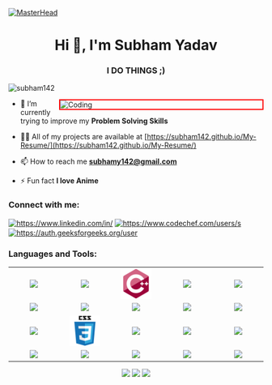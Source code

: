 [![MasterHead](https://mir-s3-cdn-cf.behance.net/project_modules/max_1200/79731568097599.5b50bca477735.jpg)](https://github.com/Subham142)
<h1 align="center">Hi 👋, I'm Subham Yadav</h1>
<h3 align="center">I DO THINGS ;)</h3>

<p align="left"> <img src="https://komarev.com/ghpvc/?username=subhamyadav&label=Profile%20views&color=0e75b6&style=flat" alt="subham142" /> </p>
<img src="https://camo.githubusercontent.com/d3e809f523f13c60007f918a892a63e69ba4feeca642c0140c8847ed832b3b34/68747470733a2f2f6d656469612e67697068792e636f6d2f6d656469612f78543949677a6f4b6e77464e6d49535238492f67697068792e676966" align="right" alt="Coding" width="400" style="border: 2px solid red"; />

- 🌱 I’m currently trying to improve my **Problem Solving Skills**

- 👨‍💻 All of my projects are available at [https://subham142.github.io/My-Resume/](https://subham142.github.io/My-Resume/)

- 📫 How to reach me **subhamy142@gmail.com**

- ⚡ Fun fact **I love Anime**

<div background="teal">
<h3 align="left">Connect with me:</h3>
<p align="left">

<a href="https://www.linkedin.com/in/subham-yadav-3493711a5/" target="blank"><img align="center" src="https://www.logo.wine/a/logo/LinkedIn/LinkedIn-Icon-Logo.wine.svg" alt="https://www.linkedin.com/in/" height="40" width="40" /></a>
<a href="https://www.codechef.com/users/subhamy142" target="blank"><img align="center" src="https://cdn.codechef.com/sites/all/themes/abessive/cc-logo.svg" alt="https://www.codechef.com/users/s" height="40" width="40" /></a>
<a href="https://codeforces.com/profile/subhamy142" target="blank"><img align="center" src="https://img.icons8.com/color/452/GeeksforGeeks.png" alt="https://auth.geeksforgeeks.org/user" height="40" width="40" /></a>

</p>
</div>

<h3 align="left">Languages and Tools:</h3>
<p align='center'>
<table width="100">
<tr>
    <td align='center' width="190">
        <img src="https://github.com/abranhe/programming-languages-logos/blob/master/src/javascript/javascript.svg" width="60">
    </td>
    <td align='center' width="190">
        <img src="https://img.icons8.com/color/452/bootstrap.png" width="60">
    </td>
    <td align='center' width="190">
        <img src="https://github.com/devicons/devicon/blob/master/icons/cplusplus/cplusplus-original.svg" width="60">
    </td>
     <td align='center' width="190">
        <img src="https://github.com/detain/svg-logos/blob/master/svg/git.svg" width="60">
    </td>
    <td align='center' width="190">
        <img src="https://www.vectorlogo.zone/logos/reactjs/reactjs-ar21.svg" width="60">
    </td>
</tr>
<tr>
    <td align='center'>
        <img src="https://github.com/prplx/svg-logos/blob/master/svg/redux.svg" width="120">
    </td>
    <td align='center'>
        <img src="https://www.vectorlogo.zone/logos/nodejs/nodejs-ar21.svg">
    </td>
    <td align='center'>
        <img src="https://www.vectorlogo.zone/logos/expressjs/expressjs-ar21.svg">
    </td>
    <td align='center'>
        <img src="https://www.vectorlogo.zone/logos/mongodb/mongodb-ar21.svg">
    </td>
    <td align='center'>
        <img src="https://www.vectorlogo.zone/logos/firebase/firebase-ar21.svg">
    </td>
</tr>
<tr>
    <td align='center'>
        <img src="https://www.vectorlogo.zone/logos/w3_html5/w3_html5-ar21.svg">
    </td>
    <td align='center'>
        <img src="https://raw.githubusercontent.com/devicons/devicon/0d6c64dbbf311879f7d563bfc3ccf559f9ed111c/icons/css3/css3-original-wordmark.svg" width="60">
    </td>
    <td align='center'>
        <img src="https://www.vectorlogo.zone/logos/heroku/heroku-ar21.svg">
    </td>
    <td align='center'>
        <img src="https://github.com/bestofjs/bestofjs-webui/blob/master/public/logos/vscode.svg" width="60">
    </td>
    <td align='center'>
        <img src="https://www.vectorlogo.zone/logos/getpostman/getpostman-icon.svg">
    </td>
</tr>
 <tr>
    <td align='center'>
        <img src="https://www.chartjs.org/img/chartjs-logo.svg" width="60">
    </td>
    <td align='center'>
        <img src="https://upload.wikimedia.org/wikipedia/en/3/30/Java_programming_language_logo.svg" width="60">
    </td>
    <td align='center'>
        <img src="https://raw.githubusercontent.com/prplx/svg-logos/5585531d45d294869c4eaab4d7cf2e9c167710a9/svg/materialize.svg" width="60">
    </td>
    <td align='center'>
        <img src="https://camo.githubusercontent.com/888e388801f947dec7c3d843942c277af25fe2b1aed1821542c4e711f210312a/68747470733a2f2f75706c6f61642e77696b696d656469612e6f72672f77696b6970656469612f636f6d6d6f6e732f7468756d622f632f63332f507974686f6e2d6c6f676f2d6e6f746578742e7376672f37363870782d507974686f6e2d6c6f676f2d6e6f746578742e7376672e706e67" width="60">
    </td>
    <td align='center'>
        <img src="https://www.vectorlogo.zone/logos/flutterio/flutterio-icon.svg" width="60">
    </td>
</tr>
</table>
</p>


<p align="center">
  <img src ="https://github-readme-stats.vercel.app/api?username=Subham142&show_icons=true&count_private=true&theme=darcula&hide_border=true&hide=issues,contribs&bg_color=00000000">
  <img src ="https://github-readme-stats.vercel.app/api/top-langs/?username=Subham142&layout=compact&hide_border=true&theme=darcula&bg_color=00000000&langs_count=6&hide=jupyter%20notebook,tex,css,php">
  <img src ="https://github-readme-streak-stats.herokuapp.com?user=Subham142&theme=darcula&hide_border=true&background=FFFFFF00">
  <br>
  <br>

</p>
